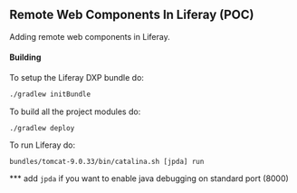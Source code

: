 ## Remote Web Components In Liferay (POC)

Adding remote web components in Liferay.

#### Building

To setup the Liferay DXP bundle do:

```bash
./gradlew initBundle
```

To build all the project modules do:

```
./gradlew deploy
```

To run Liferay do:

```
bundles/tomcat-9.0.33/bin/catalina.sh [jpda] run
```
*** add `jpda` if you want to enable java debugging on standard port (8000)
